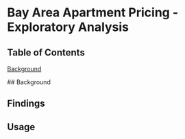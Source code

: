 # Bay Area Apartment Pricing - Exploratory Analysis

## Table of Contents
[Background](#Background)

<a name="Background"/>
## Background

## Findings

## Usage
